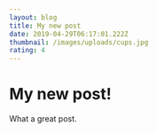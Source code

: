 ```yaml
---
layout: blog
title: My new post
date: 2019-04-29T06:17:01.222Z
thumbnail: /images/uploads/cups.jpg
rating: 4
---
```

# My new post!

What a great post.
